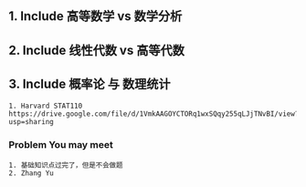## 1. Include 高等数学 vs 数学分析
## 2. Include 线性代数 vs 高等代数
## 3. Include 概率论 与 数理统计
    1. Harvard STAT110 https://drive.google.com/file/d/1VmkAAGOYCTORq1wxSQqy255qLJjTNvBI/view?usp=sharing

### Problem You may meet
    1. 基础知识点过完了，但是不会做题
    2. Zhang Yu 
